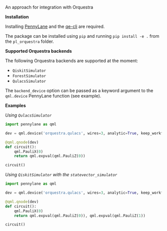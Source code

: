 An approach for integration with Orquestra

**Installation**

Installing [PennyLane]() and the [qe-cli](https://github.com/zapatacomputing/qe-cli) are required.

The package can be installed using `pip` and running `pip install -e .` from
the `pl_orquestra` folder.

**Supported Orquestra backends**

The following Orquestra backends are supported at the moment:

* `QiskitSimulator`
* `ForestSimulator`
* `QulacsSimulator`

The `backend_device` option can be passed as a keyword argument to the
`qml.device` PennyLane function (see example).

**Examples**

*Using `QulacsSimulator`*

```python
import pennylane as qml

dev = qml.device('orquestra.qulacs', wires=3, analytic=True, keep_workflow_files=True)

@qml.qnode(dev)
def circuit():
    qml.PauliX(0)
    return qml.expval(qml.PauliZ(0))

circuit()
```

*Using `QiskitSimulator` with the `statevector_simulator`*

```python
import pennylane as qml

dev = qml.device('orquestra.qulacs', wires=3, analytic=True, keep_workflow_files=True)

@qml.qnode(dev)
def circuit():
    qml.PauliX(0)
    return qml.expval(qml.PauliZ(0)), qml.expval(qml.PauliZ(1))

circuit()
```
